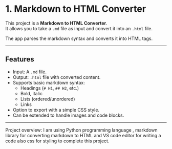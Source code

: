 # 1. Markdown to HTML Converter

This project is a **Markdown to HTML Converter**.  
It allows you to take a `.md` file as input and convert it into an `.html` file.  

The app parses the markdown syntax and converts it into HTML tags.  

---

## Features

- Input: A `.md` file.  
- Output: `.html` file with converted content.  
- Supports basic markdown syntax:  
  - Headings (`# H1`, `## H2`, etc.)  
  - Bold, italic  
  - Lists (ordered/unordered)  
  - Links  
- Option to export with a simple CSS style.  
- Can be extended to handle images and code blocks.  

---

Project overview: I am using Python programming language , markdown library for converting markdown to HTML and VS code editor for writing a code also css for styling to complete this project.
